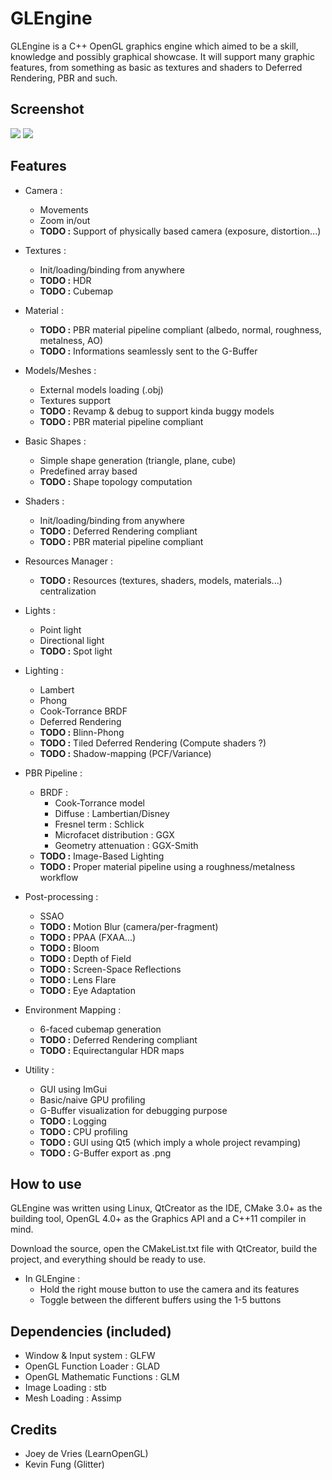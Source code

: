 GLEngine
======
GLEngine is a C++ OpenGL graphics engine which aimed to be a skill, knowledge and possibly graphical showcase. It will support many graphic features, from something as basic as textures and shaders to Deferred Rendering, PBR and such.

Screenshot
------

![](http://i.imgur.com/BJbjdWB.png)
![](http://i.imgur.com/3lPLcvZ.png)


Features
------

* Camera :
    * Movements
    * Zoom in/out
    * **TODO :** Support of physically based camera (exposure, distortion...)

* Textures :
    * Init/loading/binding from anywhere
	* **TODO :** HDR
	* **TODO :** Cubemap

* Material :
	* **TODO :** PBR material pipeline compliant (albedo, normal, roughness, metalness, AO)
	* **TODO :** Informations seamlessly sent to the G-Buffer

* Models/Meshes :
    * External models loading (.obj)
    * Textures support
    * **TODO :** Revamp & debug to support kinda buggy models
    * **TODO :** PBR material pipeline compliant

* Basic Shapes :
    * Simple shape generation (triangle, plane, cube)
    * Predefined array based
    * **TODO :** Shape topology computation

* Shaders :
    * Init/loading/binding from anywhere
    * **TODO :** Deferred Rendering compliant
    * **TODO :** PBR material pipeline compliant
    
* Resources Manager :
    * **TODO :** Resources (textures, shaders, models, materials...) centralization

* Lights :
    * Point light
    * Directional light
    * **TODO :** Spot light

* Lighting :
    * Lambert
    * Phong
    * Cook-Torrance BRDF
    * Deferred Rendering
    * **TODO :** Blinn-Phong
    * **TODO :** Tiled Deferred Rendering (Compute shaders ?)
    * **TODO :** Shadow-mapping (PCF/Variance)

* PBR Pipeline :
    * BRDF :
        * Cook-Torrance model
        * Diffuse : Lambertian/Disney
        * Fresnel term : Schlick
        * Microfacet distribution : GGX
        * Geometry attenuation : GGX-Smith
    * **TODO :** Image-Based Lighting
    * **TODO :** Proper material pipeline using a roughness/metalness workflow

* Post-processing :
	* SSAO
	* **TODO :** Motion Blur (camera/per-fragment)
	* **TODO :** PPAA (FXAA...)
	* **TODO :** Bloom
	* **TODO :** Depth of Field
	* **TODO :** Screen-Space Reflections
	* **TODO :** Lens Flare
	* **TODO :** Eye Adaptation

* Environment Mapping :
    * 6-faced cubemap generation
    * **TODO :** Deferred Rendering compliant
    * **TODO :** Equirectangular HDR maps
 
* Utility :
    * GUI using ImGui
    * Basic/naive GPU profiling
    * G-Buffer visualization for debugging purpose
    * **TODO :** Logging
    * **TODO :** CPU profiling
    * **TODO :** GUI using Qt5 (which imply a whole project revamping)
    * **TODO :** G-Buffer export as .png

How to use
------
GLEngine was written using Linux, QtCreator as the IDE, CMake 3.0+ as the building tool, OpenGL 4.0+ as the Graphics API and a C++11 compiler in mind.

Download the source, open the CMakeList.txt file with QtCreator, build the project, and everything should be ready to use.

* In GLEngine :
    * Hold the right mouse button to use the camera and its features
    * Toggle between the different buffers using the 1-5 buttons

Dependencies (included)
------
- Window & Input system : GLFW
- OpenGL Function Loader : GLAD
- OpenGL Mathematic Functions : GLM
- Image Loading : stb
- Mesh Loading : Assimp

Credits
------
- Joey de Vries (LearnOpenGL)
- Kevin Fung (Glitter)

